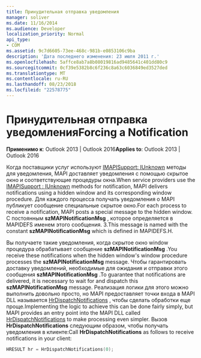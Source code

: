 ```yaml
---
title: Принудительная отправка уведомления
manager: soliver
ms.date: 11/16/2014
ms.audience: Developer
localization_priority: Normal
api_type:
- COM
ms.assetid: 9c7d6605-73ee-468c-981b-e0853106c9ba
description: 'Дата последнего изменения: 23 июля 2011 г.'
ms.openlocfilehash: 5affce8ab7a8b08019816ad9485641c401dd80c9
ms.sourcegitcommit: 0cf39e5382b8c6f236c8a63c6036849ed3527ded
ms.translationtype: MT
ms.contentlocale: ru-RU
ms.lasthandoff: 08/23/2018
ms.locfileid: "22578775"
---
```

# <a name="forcing-a-notification"></a><span data-ttu-id="e41e9-103">Принудительная отправка уведомления</span><span class="sxs-lookup"><span data-stu-id="e41e9-103">Forcing a Notification</span></span>

  
  
<span data-ttu-id="e41e9-104">**Применимо к**: Outlook 2013 | Outlook 2016</span><span class="sxs-lookup"><span data-stu-id="e41e9-104">**Applies to**: Outlook 2013 | Outlook 2016</span></span> 
  
<span data-ttu-id="e41e9-105">Когда поставщики услуг используют [IMAPISupport: IUnknown](imapisupportiunknown.md) методы для уведомления, MAPI доставляет уведомления с помощью скрытое окно и соответствующие процедуры окна.</span><span class="sxs-lookup"><span data-stu-id="e41e9-105">When service providers use the [IMAPISupport : IUnknown](imapisupportiunknown.md) methods for notification, MAPI delivers notifications using a hidden window and its corresponding window procedure.</span></span> <span data-ttu-id="e41e9-106">Для каждого процесса получать уведомления о MAPI публикует сообщение специальные скрытое окно.</span><span class="sxs-lookup"><span data-stu-id="e41e9-106">For each process to receive a notification, MAPI posts a special message to the hidden window.</span></span> <span data-ttu-id="e41e9-107">С постоянным **szMAPINotificationMsg** , которое определяется в MAPIDEFS именем этого сообщения. З.</span><span class="sxs-lookup"><span data-stu-id="e41e9-107">This message is named with the constant **szMAPINotificationMsg** which is defined in MAPIDEFS.H.</span></span> 
  
<span data-ttu-id="e41e9-108">Вы получаете такие уведомления, когда скрытое окно window процедура обрабатывает сообщение **szMAPINotificationMsg** .</span><span class="sxs-lookup"><span data-stu-id="e41e9-108">You receive these notifications when the hidden window's window procedure processes the **szMAPINotificationMsg** message.</span></span> <span data-ttu-id="e41e9-109">Чтобы гарантировать доставку уведомлений, необходимые для ожидания и отправки этого сообщения **szMAPINotificationMsg** .</span><span class="sxs-lookup"><span data-stu-id="e41e9-109">To guarantee that notifications are delivered, it is necessary to wait for and dispatch this **szMAPINotificationMsg** message.</span></span> <span data-ttu-id="e41e9-110">Реализация логики для этого можно выполнить довольно просто, но MAPI предоставляет точки входа в MAPI DLL называется [HrDispatchNotifications](hrdispatchnotifications.md) , чтобы сделать обработки еще проще.</span><span class="sxs-lookup"><span data-stu-id="e41e9-110">Implementing the logic to achieve this can be done fairly simply, but MAPI provides an entry point into the MAPI DLL called [HrDispatchNotifications](hrdispatchnotifications.md) to make processing even simpler.</span></span> <span data-ttu-id="e41e9-111">Вызов **HrDispatchNotifications** следующим образом, чтобы получать уведомления в клиенте:</span><span class="sxs-lookup"><span data-stu-id="e41e9-111">Call **HrDispatchNotifications** as follows to receive notifications in your client:</span></span> 
  
```cpp
HRESULT hr = HrDispatchNotifications(0);
 
```



